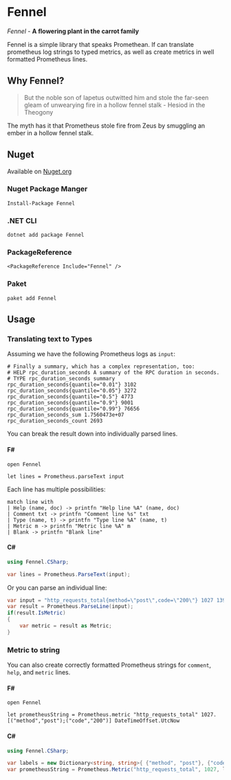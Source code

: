 # Fennel

*Fennel* - **A flowering plant in the carrot family**

Fennel is a simple library that speaks Promethean. If can translate prometheus log strings to typed metrics, as well as create metrics in well formatted Prometheus lines.

## Why Fennel?

> But the noble son of Iapetus outwitted him and stole the far-seen gleam of unwearying fire in a hollow fennel stalk - Hesiod in the Theogony

The myth has it that Prometheus stole fire from Zeus by smuggling an ember in a hollow fennel stalk.

## Nuget

Available on [Nuget.org](https://www.nuget.org/packages/Fennel/)

### Nuget Package Manger

`Install-Package Fennel`

### .NET CLI

`dotnet add package Fennel`

### PackageReference

`<PackageReference Include="Fennel" />`

### Paket

`paket add Fennel`

## Usage

### Translating text to Types

Assuming we have the following Prometheus logs as `input`:

```text
# Finally a summary, which has a complex representation, too:
# HELP rpc_duration_seconds A summary of the RPC duration in seconds.
# TYPE rpc_duration_seconds summary
rpc_duration_seconds{quantile="0.01"} 3102
rpc_duration_seconds{quantile="0.05"} 3272
rpc_duration_seconds{quantile="0.5"} 4773
rpc_duration_seconds{quantile="0.9"} 9001
rpc_duration_seconds{quantile="0.99"} 76656
rpc_duration_seconds_sum 1.7560473e+07
rpc_duration_seconds_count 2693
```

You can break the result down into individually parsed lines.

#### F#

```f#
open Fennel

let lines = Prometheus.parseText input
```

Each line has multiple possibilities:

```f#
match line with
| Help (name, doc) -> printfn "Help line %A" (name, doc)
| Comment txt -> printfn "Comment line %s" txt
| Type (name, t) -> printfn "Type line %A" (name, t)
| Metric m -> printfn "Metric line %A" m
| Blank -> printfn "Blank line"
```

#### C#

```c#
using Fennel.CSharp;

var lines = Prometheus.ParseText(input);
```

Or you can parse an individual line:

```c#
var input = "http_requests_total{method=\"post\",code=\"200\"} 1027 1395066363000";
var result = Prometheus.ParseLine(input);
if(result.IsMetric)
{
    var metric = result as Metric;
}
```

### Metric to string

You can also create correctly formatted Prometheus strings for `comment`, `help`, and `metric` lines.

#### F#

```f#
open Fennel

let prometheusString = Prometheus.metric "http_requests_total" 1027. [("method","post");("code","200")] DateTimeOffset.UtcNow
```

#### C#

```c#
using Fennel.CSharp;

var labels = new Dictionary<string, string>{ {"method", "post"}, {"code", "200"} };
var prometheusString = Prometheus.Metric("http_requests_total", 1027, labels, DateTimeOffset.UtcNow);
```